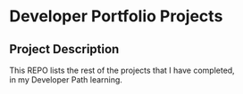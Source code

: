 # Developer Portfolio Projects

## Project Description

This REPO lists the rest of the projects that I have completed,<br>
in my Developer Path learning.

